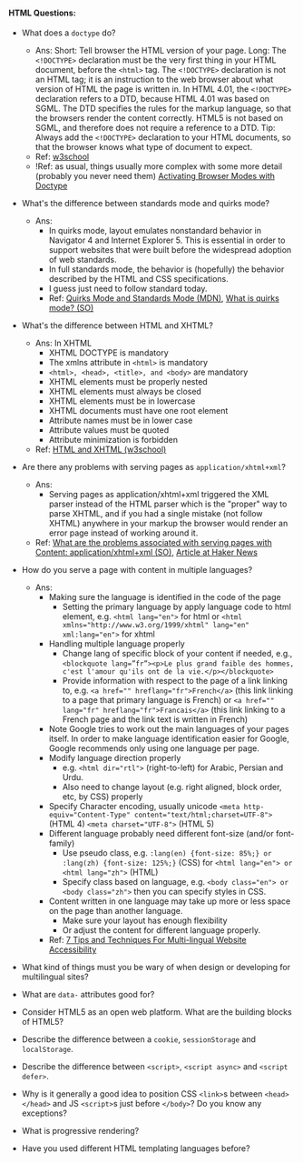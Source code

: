 #### HTML Questions:

* What does a `doctype` do?
  * Ans: Short: Tell browser the HTML version of your page. Long: The `<!DOCTYPE>` declaration must be the very first thing in your HTML document, before the `<html>` tag. The `<!DOCTYPE>` declaration is not an HTML tag; it is an instruction to the web browser about what version of HTML the page is written in. In HTML 4.01, the `<!DOCTYPE>` declaration refers to a DTD, because HTML 4.01 was based on SGML. The DTD specifies the rules for the markup language, so that the browsers render the content correctly. HTML5 is not based on SGML, and therefore does not require a reference to a DTD.
  Tip: Always add the `<!DOCTYPE>` declaration to your HTML documents, so that the browser knows what type of document to expect.
  * Ref: [w3school](http://www.w3schools.com/tags/tag_doctype.asp)
  * !Ref: as usual, things usually more complex with some more detail (probably you never need them) [Activating Browser Modes with Doctype](https://hsivonen.fi/doctype/)
* What's the difference between standards mode and quirks mode?
  * Ans:
    * In quirks mode, layout emulates nonstandard behavior in Navigator 4 and Internet Explorer 5. This is essential in order to support websites that were built before the widespread adoption of web standards.
    * In full standards mode, the behavior is (hopefully) the behavior described by the HTML and CSS specifications.
    * I guess just need to follow standard today.
    * Ref: [Quirks Mode and Standards Mode (MDN)](https://developer.mozilla.org/en-US/docs/Quirks_Mode_and_Standards_Mode), [What is quirks mode? (SO)](http://stackoverflow.com/questions/1695787/what-is-quirks-mode)
* What's the difference between HTML and XHTML?
  * Ans: In XHTML
    * XHTML DOCTYPE is mandatory
    * The xmlns attribute in `<html>` is mandatory
    * `<html>, <head>, <title>, and <body>` are mandatory
    * XHTML elements must be properly nested
    * XHTML elements must always be closed
    * XHTML elements must be in lowercase
    * XHTML documents must have one root element
    * Attribute names must be in lower case
    * Attribute values must be quoted
    * Attribute minimization is forbidden
  * Ref: [HTML and XHTML (w3school)](http://www.w3schools.com/html/html_xhtml.asp)

* Are there any problems with serving pages as `application/xhtml+xml`?
  * Ans:
    * Serving pages as application/xhtml+xml triggered the XML parser instead of the HTML parser which is the "proper" way to parse XHTML, and if you had a single mistake (not follow XHTML) anywhere in your markup the browser would render an error page instead of working around it.
  * Ref: [What are the problems associated with serving pages with Content: application/xhtml+xml (SO)](http://stackoverflow.com/questions/351380/what-are-the-problems-associated-with-serving-pages-with-content-application-xh), [Article at Haker News](https://news.ycombinator.com/item?id=8917715)
* How do you serve a page with content in multiple languages?
  * Ans: 
    * Making sure the language is identified in the code of the page
      * Setting the primary language by apply language code to html element, e.g. `<html lang="en">` for html or `<html xmlns="http://www.w3.org/1999/xhtml" lang="en" xml:lang="en">` for xhtml
    * Handling multiple language properly
      * Change lang of specific block of your content if needed, e.g., `<blockquote lang=”fr”><p>Le plus grand faible des hommes, c'est l'amour qu'ils ont de la vie.</p></blockquote>`
      * Provide information with respect to the page of a link linking to, e.g. `<a href="" hreflang="fr">French</a>` (this link linking to a page that primary language is French) or `<a href="" lang="fr" hreflang="fr">Francais</a>` (this link linking to a French page and the link text is written in French)
    * Note Google tries to work out the main languages of your pages itself. In order to make language identification easier for Google, Google recommends only using one language per page.
    * Modify language direction properly
      * e.g. `<html dir="rtl">` (right-to-left) for Arabic, Persian and Urdu.
      * Also need to change layout (e.g. right aligned, block order, etc, by CSS) properly
    * Specify Character encoding, usually unicode `<meta http-equiv="Content-Type" content="text/html;charset=UTF-8">` (HTML 4) `<meta charset="UTF-8">` (HTML 5)
    * Different language probably need different font-size (and/or font-family)
      * Use pseudo class, e.g. `:lang(en) {font-size: 85%;} or :lang(zh) {font-size: 125%;}` (CSS) for `<html lang="en"> or <html lang="zh">` (HTML)
      * Specify class based on language, e.g. `<body class="en"> or <body class="zh">` then you can specify styles in CSS.
    * Content written in one language may take up more or less space on the page than another language.
      * Make sure your layout has enough flexibility
      * Or adjust the content for different language properly.
    * Ref: [7 Tips and Techniques For Multi-lingual Website Accessibility](http://www.nomensa.com/blog/2010/7-tips-and-techniques-for-multi-lingual-website-accessibility/)
* What kind of things must you be wary of when design or developing for multilingual sites?
* What are `data-` attributes good for?
* Consider HTML5 as an open web platform. What are the building blocks of HTML5?
* Describe the difference between a `cookie`, `sessionStorage` and `localStorage`.
* Describe the difference between `<script>`, `<script async>` and `<script defer>`.
* Why is it generally a good idea to position CSS `<link>`s between `<head></head>` and JS `<script>`s just before `</body>`? Do you know any exceptions?
* What is progressive rendering?
* Have you used different HTML templating languages before?
